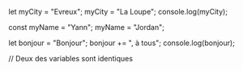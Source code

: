 let myCity = "Evreux";
myCity = "La Loupe";
console.log(myCity);

const myName = "Yann";
myName = "Jordan";

let bonjour = "Bonjour";
bonjour += ", à tous";
console.log(bonjour);

// Deux des variables sont identiques

